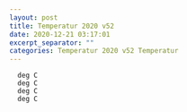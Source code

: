 ```yaml
---
layout: post
title: Temperatur 2020 v52
date: 2020-12-21 03:17:01
excerpt_separator: ""
categories: Temperatur 2020 v52 Temperatur
---
```

```
  deg C
  deg C
  deg C
  deg C
```
